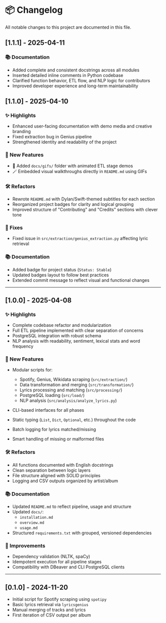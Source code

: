 # 📦 Changelog

All notable changes to this project are documented in this file.

## [1.1.1] - 2025-04-11

### 📚 Documentation

- Added complete and consistent docstrings across all modules
- Inserted detailed inline comments in Python codebase
- Clarified function behavior, ETL flow, and NLP logic for contributors
- Improved developer experience and long-term maintainability

## [1.1.0] - 2025-04-10

### ✨ Highlights

- Enhanced user-facing documentation with demo media and creative branding
- Fixed extraction bug in Genius pipeline
- Strengthened identity and readability of the project

### 🚀 New Features

- 📸 Added `docs/gifs/` folder with animated ETL stage demos
- 🪄 Embedded visual walkthroughs directly in `README.md` using GIFs

### 🛠️ Refactors

- Rewrote `README.md` with Dylan/Swift-themed subtitles for each section
- Reorganized project badges for clarity and logical grouping
- Improved structure of "Contributing" and "Credits" sections with clever tone

### 🐛 Fixes

- Fixed issue in `src/extraction/genius_extraction.py` affecting lyric retrieval

### 📚 Documentation

- Added badge for project status (`Status: Stable`)
- Updated badges layout to follow best practices
- Extended commit message to reflect visual and functional changes

---

## [1.0.0] - 2025-04-08

### ✨ Highlights

- Complete codebase refactor and modularization
- Full ETL pipeline implemented with clear separation of concerns
- PostgreSQL integration with robust schema
- NLP analysis with readability, sentiment, lexical stats and word frequency

### 🚀 New Features

- Modular scripts for:
  - Spotify, Genius, Wikidata scraping (`src/extraction/`)
  - Data transformation and merging (`src/transformation/`)
  - Lyrics processing and matching (`src/processing/`)
  - PostgreSQL loading (`src/load/`)
  - NLP analysis (`src/analysis/analyze_lyrics.py`)

- CLI-based interfaces for all phases
- Static typing (`List`, `Dict`, `Optional`, etc.) throughout the code
- Batch logging for lyrics matched/missing
- Smart handling of missing or malformed files

### 🛠️ Refactors

- All functions documented with English docstrings
- Clean separation between logic layers
- File structure aligned with SOLID principles
- Logging and CSV outputs organized by artist/album

### 📚 Documentation

- Updated `README.md` to reflect pipeline, usage and structure
- Updated `docs/`:
  - `installation.md`
  - `overview.md`
  - `usage.md`
- Structured `requirements.txt` with grouped, versioned dependencies

### 🧪 Improvements

- Dependency validation (NLTK, spaCy)
- Idempotent execution for all pipeline stages
- Compatibility with DBeaver and CLI PostgreSQL clients

---

## [0.1.0] - 2024-11-20

- Initial script for Spotify scraping using `spotipy`
- Basic lyrics retrieval via `lyricsgenius`
- Manual merging of tracks and lyrics
- First iteration of CSV output per album

